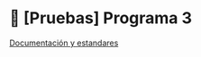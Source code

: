 # :penguin: [Pruebas] Programa 3

[Documentación y estandares](https://drive.google.com/drive/folders/0B7Tow_A55g0iU3k0TGhQSklMMEE?usp=sharing)
